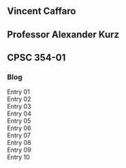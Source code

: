 ## Vincent Caffaro<br/>
## Professor Alexander Kurz<br/>
## CPSC 354-01

### Blog

Entry 01<br/>
Entry 02<br/>
Entry 03<br/>
Entry 04<br/>
Entry 05<br/>
Entry 06<br/>
Entry 07<br/>
Entry 08<br/>
Entry 09<br/>
Entry 10<br/>

 
